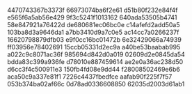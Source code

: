4470743367b3373f
66973074ba6f2e61
d51b80f232e84f4f
e565f6a5ab56e429
9f3c5241f1013162
640ada53505b4741
58e847921a76422d
de680681ec06bc0e
c14afefd2add50a5
103ba8d3a9646da1
a7bb3410d9a7c0e5
ac14cc7a0266237f
16620798879dfb03
e9f0cc16bc01472b
6e32429066a74939
ff03956e78402691
15ccb05331d2ec9a
a40be53baabab995
a022c9c8071ac36f
985694d842d0a019
02609d2e0845da54
bdda83c399a936fe
d78010e887459614
ae2e0a36ac238d50
d6cc3f4c500911e3
150fb4fd08e9dd44
f28008502469e6b6
aca50c9a337e81f1
7226c4437fbedfce
aafab90f225f7f57
053b374ba02af66c
0d78ad0336608850
62035d2003d61ab1
